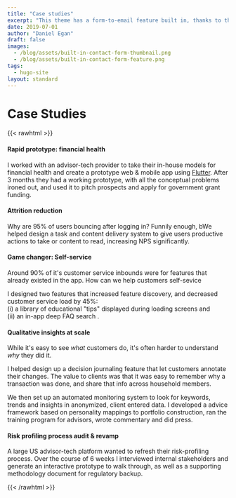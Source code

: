 ```yaml
---
title: "Case studies"
excerpt: "This theme has a form-to-email feature built in, thanks to the simple Formspree integration. All you need to activate the form is a valid recipient email address saved in the form front matter."
date: 2019-07-01
author: "Daniel Egan"
draft: false
images:
  - /blog/assets/built-in-contact-form-thumbnail.png
  - /blog/assets/built-in-contact-form-feature.png
tags:
  - hugo-site
layout: standard
---
```


# Case Studies


{{< rawhtml >}}
<div class="flex-l items-start">
  <div class="mr4-l w-l">
  <h4 id="prethink" class="f4 mt4 lh-title">Rapid prototype: financial health</h4>
    <p class="measure-wide lh-copy cf">
      <!--<img src="/about/assets/prethink_green_transparent.png" align="right" class="mw-100 w4 mr3 db br3"
        alt="Blue tinted version of the Tachyons avatar on Twitter"> -->
      I worked with an advisor-tech provider to take their in-house models for financial health and create a prototype web & mobile app using <a href = https://flutter.dev/>Flutter</a>. After 3 months they had a working prototype, with all the conceptual problems ironed out, and used it to pitch prospects and apply for government grant funding. 
    </p>
    <h4 id="prethink" class="f4 mt4 lh-title">Attrition reduction</h4>
    <p class="measure-wide lh-copy cf">
      <!--<img src="/about/assets/prethink_green_transparent.png" align="right" class="mw-100 w4 mr3 db br3"
        alt="Blue tinted version of the Tachyons avatar on Twitter"> -->
      Why are 95% of users bouncing after logging in? Funnily enough, bWe helped design a task and content delivery system to give users productive actions to take or content to read, increasing NPS significantly. 
    </p>
    <h4 class="f4 mt4 lh-title">Game changer: Self-service</h4>
    <p class="measure-wide lh-copy cf">
      <!--<img src="/about/assets/betterment_logo.png" align="left" class="mw-100 w4 mr3 db br3" 
        alt="Blue tinted version of the Tachyons avatar on Twitter">-->
      Around 90% of it's customer service inbounds were for features that already existed in the app. How can we help customers self-sevice</p>      
      <p class="measure-wide lh-copy cf">I designed two features that increased feature discovery, and decreased customer service load by 45%:<br/> (i) a library of educational "tips" displayed during loading screens and <br/>(ii) an in-app deep FAQ search . </br>
    </p>
    <h4 class="f4 mt4 lh-title">Qualitative insights at scale</h4>
    <p class="measure-wide lh-copy cf">
        While it's easy to see <i>what</i> customers do, it's often harder to understand <i>why</i> they did it.</p>
        <p class="measure-wide lh-copy cf">I helped design up a decision journaling feature that let customers annotate their changes. The value to clients was that it was easy to remember why a transaction was done, and share that info across household members. </p>
        <p class="measure-wide lh-copy cf">
        We then set up an automated monitoring system to look for keywords, trends and insights in anonymized, client entered data. 
      I developed a advice framework based on personality mappings to portfolio construction, ran the training program
      for advisors, wrote commentary and did press.
      </p>
<h4 id="prethink" class="f4 mt4 lh-title">Risk profiling process audit & revamp</h4>
    <p class="measure-wide lh-copy cf">
      <!--<img src="/about/assets/prethink_green_transparent.png" align="right" class="mw-100 w4 mr3 db br3"
        alt="Blue tinted version of the Tachyons avatar on Twitter"> -->
      A large US advisor-tech platform wanted to refresh their risk-profiling process. Over the course of 6 weeks I interviewed internal stakeholders and generate an interactive prototype to walk through, as well as a supporting methodology document for regulatory backup. 
    </p>
  </div>
</div>
{{< /rawhtml >}}
